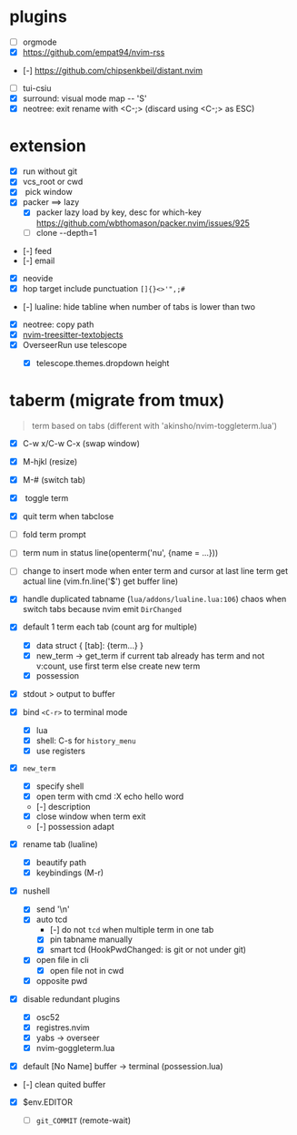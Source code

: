  # plugins
 - [ ] orgmode
 - [x] https://github.com/empat94/nvim-rss
 - [-] https://github.com/chipsenkbeil/distant.nvim
 - [ ] tui-csiu
 - [x] surround: visual mode map -- 'S'
 - [x] neotree: exit rename with <C-;> (discard using <C-;> as ESC)

# extension
 - [x] run without git
 - [x] vcs_root or cwd
 - [x] <space><space> pick window
 - [x] packer ==> lazy
    - [x] packer lazy load by key, desc for which-key
       https://github.com/wbthomason/packer.nvim/issues/925
    - [ ] clone --depth=1
 - [-] feed
 - [-] email
 - [x] neovide
 - [x] hop target include punctuation `[]{}<>'",;#`
 - [-] lualine: hide tabline when number of tabs is lower than two
 - [x] neotree: copy path
 - [x] [nvim-treesitter-textobjects](https://github.com/nvim-treesitter/nvim-treesitter-textobjects/pull/317)
 - [x] OverseerRun use telescope
    - [x] telescope.themes.dropdown height


 # taberm (migrate from tmux)
 > term based on tabs (different with 'akinsho/nvim-toggleterm.lua')

 - [x] C-w x/C-w C-x (swap window)
 - [x] M-hjkl (resize)
 - [x] M-# (switch tab)

 - [x] <c-t> toggle term
 - [x] quit term when tabclose
 - [ ] fold term prompt
 - [ ] term num in status line(openterm('nu', {name = ...}))
 - [ ] change to insert mode when enter term and cursor at last line
    term get actual line (vim.fn.line('$') get buffer line)
 - [x] handle duplicated tabname (`lua/addons/lualine.lua:106`)
    chaos when switch tabs because nvim emit `DirChanged`
 - [x] default 1 term each tab (count arg for multiple)
    - [x] data struct { [tab]: {term...} }
    - [x] new_term -> get_term
      if current tab already has term and not v:count, use first term
      else create new term
    - [x] possession
 - [x] stdout > output to buffer
 - [x] bind `<C-r>` to terminal mode
    - [x] lua
    - [x] shell: C-s for `history_menu`
    - [x] use registers
 - [x] `new_term`
    - [x] specify shell
    - [x] open term with cmd :X echo hello word
    - [-] description
    - [x] close window when term exit
    - [-] possession adapt
 - [x] rename tab (lualine)
    - [x] beautify path
    - [x] keybindings (M-r)
 - [x] nushell
    - [x] send '\n'
    - [x] auto tcd
       - [-] do not `tcd` when multiple term in one tab
       - [x] pin tabname manually
       - [x] smart tcd (HookPwdChanged: is git or not under git)
    - [x] open file in cli
       - [x] open file not in cwd
    - [x] opposite pwd
 - [x] disable redundant plugins
    - [x] osc52
    - [x] registres.nvim
    - [x] yabs -> overseer
    - [x] nvim-goggleterm.lua
 - [x] default [No Name] buffer -> terminal (possession.lua)
 - [-] clean quited buffer
 - [x] $env.EDITOR
    - [ ] `git_COMMIT` (remote-wait)

